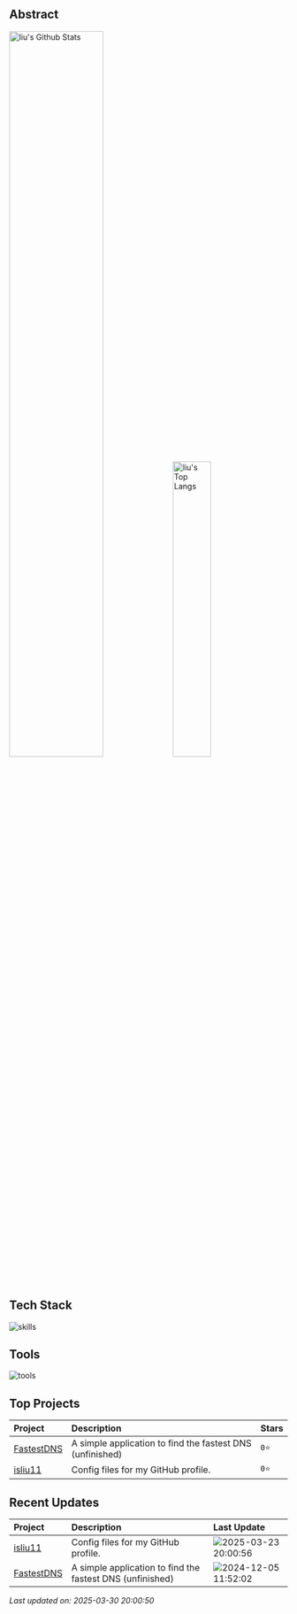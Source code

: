 ## Abstract
<p>
  <img src="https://github-readme-stats.vercel.app/api?username=isliu11&show_icons=true&hide_border=true&include_all_commits=true&count_private=true" alt="liu's Github Stats" width="58%" />
  <img src="https://github-readme-stats.vercel.app/api/top-langs/?username=isliu11&layout=compact&hide_border=true&langs_count=10" alt="liu's Top Langs" width="37%" /> 
</p>


## Tech Stack
![skills](https://skillicons.dev/icons?i=ts,vue,c,cpp,go,py,html,css,js,nodejs,java,qt,pytorch,tensorflow)

## Tools
![tools](https://skillicons.dev/icons?i=npm,yarn,vite,docker,git,nginx,mysql,redis,sqlite,githubactions,visualstudio,vscode)

## Top Projects
|Project|Description|Stars|
|:--|:--|:--|
|[FastestDNS](https://github.com/isliu11/FastestDNS)|A simple application to find the fastest DNS (unfinished)|`0⭐`|
|[isliu11](https://github.com/isliu11/isliu11)|Config files for my GitHub profile.|`0⭐`|

## Recent Updates
|Project|Description|Last Update|
|:--|:--|:--|
|[isliu11](https://github.com/isliu11/isliu11)|Config files for my GitHub profile.|![2025-03-23 20:00:56](https://img.shields.io/badge/2025--03--23-20%3A00%3A56-brightgreen?style=flat-square)|
|[FastestDNS](https://github.com/isliu11/FastestDNS)|A simple application to find the fastest DNS (unfinished)|![2024-12-05 11:52:02](https://img.shields.io/badge/2024--12--05-11%3A52%3A02-brightgreen?style=flat-square)|



*Last updated on: 2025-03-30 20:00:50*

